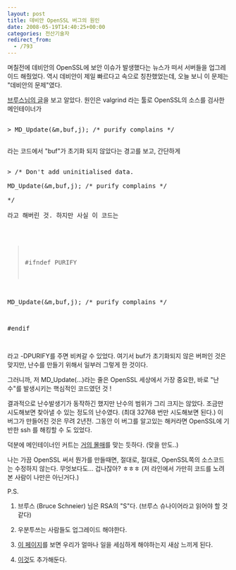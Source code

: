 ```yaml
---
layout: post
title: 데비안 OpenSSL 버그의 원인
date: 2008-05-19T14:40:25+00:00
categories: 전산기술자
redirect_from:
  - /793
---
```




며칠전에 데비안의 OpenSSL에 보안 이슈가 발생했다는 뉴스가 떠서 서버들을 업그레이드 해줬었다. 역시 데비안이 제일 빠르다고 속으로 칭찬했었는데, 오늘 보니 이 문제는 "데비안의 문제"였다.

<a href="http://www.schneier.com/blog/archives/2008/05/random_number_b.html" target="_blank">브루스님의 글</a>을 보고 알았다. 원인은 valgrind 라는 툴로 OpenSSL의 소스를 검사한 메인테이너가

<pre>

> MD_Update(&amp;m,buf,j); /* purify complains */

</pre>

라는 코드에서 "buf"가 초기화 되지 않았다는 경고를 보고, 간단하게

<pre>

> /* Don't add uninitialised data. 

MD_Update(&amp;m,buf,j); /* purify complains */

*/ 

라고 해버린 것. 하지만 사실 이 코드는

</pre><pre>

> #ifndef PURIFY

MD_Update(&amp;m,buf,j); /* purify complains */

#endif

</pre>

라고 -DPURIFY를 주면 비켜갈 수 있었다. 여기서 buf가 초기화되지 않은 버퍼인 것은 맞지만, 난수를 만들기 위해서 일부러 그렇게 한 것이다.

그러니까, 저 MD_Update(...)라는 줄은 OpenSSL 세상에서 가장 중요한, 바로 "난수"를 발생시키는 핵심적인 코드였던 것 !

결과적으로 난수발생기가 동작하긴 했지만 난수의 범위가 그리 크지는 않았다. 조금만 시도해보면 찾아낼 수 있는 정도의 난수였다. (최대 32768 번만 시도해보면 된다.) 이 버그가 만들어진 것은 무려 2년전. 그동안 이 버그를 알고있는 해커라면 OpenSSL에 기반한 ssh 를 해킹할 수 도 있었다.

덕분에 메인테이너인 커트는 <a href="http://www.gergely.risko.hu/debian-dsa1571.en.html" target="_blank">거의 몰매</a>를 맞는 듯하다. (맞을 만도..)

나는 가끔 OpenSSL 써서 뭔가를 만들때면, 절대로, 절대로, OpenSSL쪽의 소스코드는 수정하지 않는다. 무엇보다도... 겁나잖아? ㅎㅎㅎ (저 라인에서 가만히 코드를 노려본 사람이 나만은 아닌거다.)

P.S.

1. 브루스 (Bruce Schneier) 님은 RSA의 "S"다. (브루스 슈나이어라고 읽어야 할 것 같다)

2. 우분투쓰는 사람들도 업그레이드 해야한다.

3. <a href="http://svn.debian.org/viewsvn/pkg-openssl/openssl/trunk/rand/md_rand.c?rev=141&amp;view=diff&amp;r1=141&amp;r2=140&amp;p1=openssl/trunk/rand/md_rand.c&amp;p2=/openssl/trunk/rand/md_rand.c" target="_blank">이 페이지</a>를 보면 우리가 얼마나 일을 세심하게 해야하는지 새삼 느끼게 된다.

4. <a href="http://marc.info/?l=openssl-dev&amp;m=114658743027487&amp;w=2" target="_blank">이것</a>도 추가해둔다.
<div id=comments>
</div>
